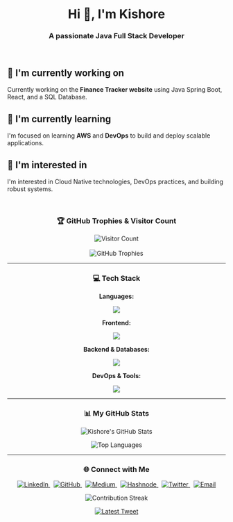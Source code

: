 <!-- 
====================================================================================================
Hi Kishore! This is a revised version focusing on reliable elements.
I've kept the Trophies and core Stats, and commented out the potentially unstable Streak/Tweet cards.
====================================================================================================
-->

<h1 align="center">Hi 👋, I'm Kishore</h1>
<h3 align="center">A passionate Java Full Stack Developer</h3>

<br>

<!-- About Me Sections -->
## 🔭 I'm currently working on
Currently working on the **Finance Tracker website** using Java Spring Boot, React, and a SQL Database.

## 🌱 I'm currently learning
I'm focused on learning **AWS** and **DevOps** to build and deploy scalable applications.

## 👀 I'm interested in
I'm interested in Cloud Native technologies, DevOps practices, and building robust systems.

<br>

<!-- Visitor Count & Trophies -->
<div align="center">
  <h3>🏆 GitHub Trophies & Visitor Count</h3>
  <p>
    <img src="https://profile-counter.glitch.me/kishoredhondhu/count.svg" alt="Visitor Count" />
    <br><br>
    <img src="https://github-profile-trophy.vercel.app/?username=kishoredhondhu&theme=flat&column=7&margin-w=15&margin-h=15" alt="GitHub Trophies" />
  </p>
</div>

---

<!-- Tech Stack -->
<h3 align="center">💻 Tech Stack</h3>
<div align="center">
  <strong>Languages:</strong>
  <p>
    <a href="https://skillicons.dev">
      <img src="https://skillicons.dev/icons?i=java,javascript,typescript" />
    </a>
  </p>
  <strong>Frontend:</strong>
  <p>
    <a href="https://skillicons.dev">
      <img src="https://skillicons.dev/icons?i=react,html,css,bootstrap,materialui" />
    </a>
  </p>
  <strong>Backend & Databases:</strong>
  <p>
    <a href="https://skillicons.dev">
      <img src="https://skillicons.dev/icons?i=spring,mysql,swagger" />
    </a>
  </p>
  <strong>DevOps & Tools:</strong>
  <p>
    <a href="https://skillicons.dev">
      <img src="https://skillicons.dev/icons?i=docker,git,postman,linux,aws" />
    </a>
  </p>
</div>

---

<!-- GitHub Stats -->
<h3 align="center">📊 My GitHub Stats</h3>
<p align="center">
  <!-- Full Stats Card -->
  <img src="https://github-readme-stats.vercel.app/api?username=kishoredhondhu&show_icons=true&theme=tokyonight&count_private=true&include_all_commits=true" alt="Kishore's GitHub Stats" />
</p>
<p align="center">
  <!-- Top Languages Card -->
  <img src="https://github-readme-stats.vercel.app/api/top-langs/?username=kishoredhondhu&layout=compact&theme=tokyonight" alt="Top Languages" />
</p>

---

<!-- Connect with Me -->
<h3 align="center">🌐 Connect with Me</h3>
<p align="center">
  <!-- Social Badges -->
  <a href="https://www.linkedin.com/in/dhondhukishore" target="_blank">
    <img src="https://img.shields.io/badge/LinkedIn-%230077B5.svg?style=for-the-badge&logo=linkedin&logoColor=white" alt="LinkedIn">
  </a>&nbsp;
  <a href="https://github.com/kishoredhondhu" target="_blank">
    <img src="https://img.shields.io/badge/GitHub-%23121011.svg?style=for-the-badge&logo=github&logoColor=white" alt="GitHub">
  </a>&nbsp;
  <a href="https://medium.com/@kishoredhondhu" target="_blank">
    <img src="https://img.shields.io/badge/Medium-%23000000.svg?style=for-the-badge&logo=Medium&logoColor=white" alt="Medium">
  </a>&nbsp;
  <a href="https://hashnode.com/@kishoredhondhu" target="_blank">
    <img src="https://img.shields.io/badge/Hashnode-%232962FF.svg?style=for-the-badge&logo=hashnode&logoColor=white" alt="Hashnode">
  </a>&nbsp;
  <a href="https://x.com/kishor__2" target="_blank">
    <img src="https://img.shields.io/badge/Twitter-%231DA1F2.svg?style=for-the-badge&logo=Twitter&logoColor=white" alt="Twitter">
  </a>&nbsp;
  <a href="mailto:kishoredhondhu@gmail.com">
    <img src="https://img.shields.io/badge/Email-D14836?style=for-the-badge&logo=gmail&logoColor=white" alt="Email">
  </a>
</p>



<p align="center">
  <img src="https://github-readme-streak-stats.herokuapp.com/?user=kishoredhondhu&theme=tokyonight&hide_border=false" alt="Contribution Streak" />
</p>



<p align="center">
  <a href="https://github.com/VishwaGauravIn/github-twitter-card-embed">
    <img src="https://gtce.itsvg.in/api?username=kishor__2" alt="Latest Tweet" />
  </a>
</p>

